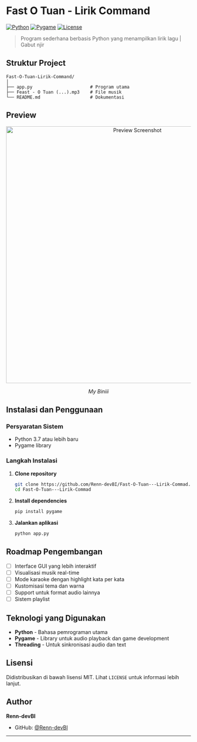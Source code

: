 # Fast O Tuan - Lirik Command

[![Python](https://img.shields.io/badge/Python-3.7+-blue.svg)](https://www.python.org/)
[![Pygame](https://img.shields.io/badge/Pygame-2.0+-green.svg)](https://www.pygame.org/)
[![License](https://img.shields.io/badge/License-MIT-yellow.svg)](LICENSE)

> Program sederhana berbasis Python yang menampilkan lirik lagu | Gabut njir

## Struktur Project

```
Fast-O-Tuan-Lirik-Command/
│
├── app.py                      # Program utama
├── Feast - O Tuan (...).mp3    # File musik
└── README.md                   # Dokumentasi
```

## Preview

<div align="center">
  <img src="https://iili.io/KJVonP2.png" alt="Preview Screenshot" width="700"/>
  <p><em>My Biniii</em></p>
</div>

## Instalasi dan Penggunaan

### Persyaratan Sistem
- Python 3.7 atau lebih baru
- Pygame library

### Langkah Instalasi

1. **Clone repository**
   ```bash
   git clone https://github.com/Renn-devBI/Fast-O-Tuan---Lirik-Commad.git
   cd Fast-O-Tuan---Lirik-Commad
   ```

2. **Install dependencies**
   ```bash
   pip install pygame
   ```

3. **Jalankan aplikasi**
   ```bash
   python app.py
   ```

## Roadmap Pengembangan

- [ ] Interface GUI yang lebih interaktif
- [ ] Visualisasi musik real-time
- [ ] Mode karaoke dengan highlight kata per kata
- [ ] Kustomisasi tema dan warna
- [ ] Support untuk format audio lainnya
- [ ] Sistem playlist

## Teknologi yang Digunakan

- **Python** - Bahasa pemrograman utama
- **Pygame** - Library untuk audio playback dan game development
- **Threading** - Untuk sinkronisasi audio dan text

## Lisensi

Didistribusikan di bawah lisensi MIT. Lihat `LICENSE` untuk informasi lebih lanjut.

## Author

**Renn-devBI**
- GitHub: [@Renn-devBI](https://github.com/Renn-devBI)

---
